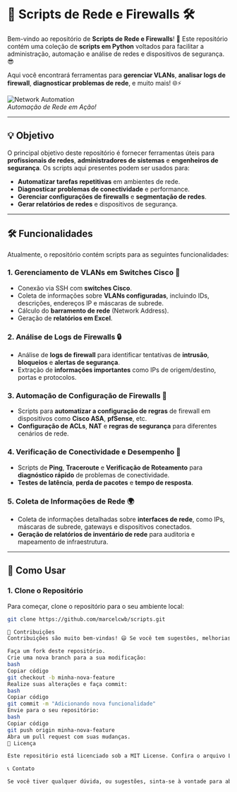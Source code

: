 # 🚀 Scripts de Rede e Firewalls 🛠️

Bem-vindo ao repositório de **Scripts de Rede e Firewalls**! 🎉 Este repositório contém uma coleção de **scripts em Python** voltados para facilitar a administração, automação e análise de redes e dispositivos de segurança. 😎

Aqui você encontrará ferramentas para **gerenciar VLANs**, **analisar logs de firewall**, **diagnosticar problemas de rede**, e muito mais! 🌐⚡

![Network Automation](https://media.giphy.com/media/TJjNG0JtD0q6k/giphy.gif)  
*Automação de Rede em Ação!*

---

## 💡 Objetivo

O principal objetivo deste repositório é fornecer ferramentas úteis para **profissionais de redes**, **administradores de sistemas** e **engenheiros de segurança**. Os scripts aqui presentes podem ser usados para:

- **Automatizar tarefas repetitivas** em ambientes de rede.
- **Diagnosticar problemas de conectividade** e performance.
- **Gerenciar configurações de firewalls** e **segmentação de redes**.
- **Gerar relatórios de redes** e dispositivos de segurança.

---

## 🛠️ Funcionalidades

Atualmente, o repositório contém scripts para as seguintes funcionalidades:

### 1. **Gerenciamento de VLANs em Switches Cisco** 🌉

- Conexão via SSH com **switches Cisco**.
- Coleta de informações sobre **VLANs configuradas**, incluindo IDs, descrições, endereços IP e máscaras de subrede.
- Cálculo do **barramento de rede** (Network Address).
- Geração de **relatórios em Excel**.

### 2. **Análise de Logs de Firewalls** 🔒

- Análise de **logs de firewall** para identificar tentativas de **intrusão**, **bloqueios** e **alertas de segurança**.
- Extração de **informações importantes** como IPs de origem/destino, portas e protocolos.

### 3. **Automação de Configuração de Firewalls** 🔧

- Scripts para **automatizar a configuração de regras** de firewall em dispositivos como **Cisco ASA**, **pfSense**, etc.
- **Configuração de ACLs**, **NAT** e **regras de segurança** para diferentes cenários de rede.

### 4. **Verificação de Conectividade e Desempenho** 📡

- Scripts de **Ping**, **Traceroute** e **Verificação de Roteamento** para **diagnóstico rápido** de problemas de conectividade.
- **Testes de latência**, **perda de pacotes** e **tempo de resposta**.

### 5. **Coleta de Informações de Rede** 🌍

- Coleta de informações detalhadas sobre **interfaces de rede**, como IPs, máscaras de subrede, gateways e dispositivos conectados.
- **Geração de relatórios de inventário de rede** para auditoria e mapeamento de infraestrutura.

---

## 🚀 Como Usar

### 1. Clone o Repositório

Para começar, clone o repositório para o seu ambiente local:

```bash
git clone https://github.com/marcelcwb/scripts.git

🌟 Contribuições
Contribuições são muito bem-vindas! 😃 Se você tem sugestões, melhorias ou novos scripts, por favor, siga os passos abaixo para contribuir:

Faça um fork deste repositório.
Crie uma nova branch para a sua modificação:
bash
Copiar código
git checkout -b minha-nova-feature
Realize suas alterações e faça commit:
bash
Copiar código
git commit -m "Adicionando nova funcionalidade"
Envie para o seu repositório:
bash
Copiar código
git push origin minha-nova-feature
Abra um pull request com suas mudanças.
📜 Licença

Este repositório está licenciado sob a MIT License. Confira o arquivo LICENSE para mais informações.

📞 Contato

Se você tiver qualquer dúvida, ou sugestões, sinta-se à vontade para abrir uma issue ou entrar em contato diretamente pelo meu perfil do GitHub.